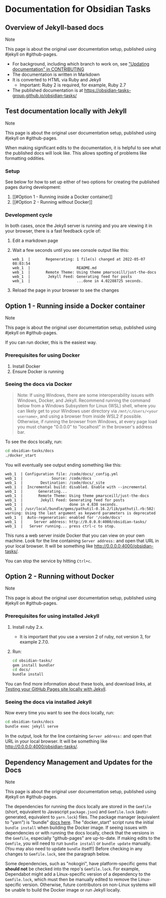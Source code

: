 # Documentation for Obsidian Tasks

## Overview of Jekyll-based docs

> [!Note]
> This page is about the original user documentation setup, published using #jekyll on #github-pages.

- For background, including which branch to work on, see ["Updating documentation" in CONTRIBUTING](../CONTRIBUTING.md#updating-documentation)
- The documentation is written in Markdown
- It is converted to HTML via Ruby and Jekyll
  - Important: Ruby 2 is required, for example, Ruby 2.7
- The published documentation is at <https://obsidian-tasks-group.github.io/obsidian-tasks/>

## Test documentation locally with Jekyll

> [!Note]
> This page is about the original user documentation setup, published using #jekyll on #github-pages.

When making significant edits to the documentation, it is helpful to see what
the published docs will look like. This allows spotting of problems like formatting oddities.

### Setup

See below for how to set up either of two options for creating the published pages during development:

1. [[#Option 1 - Running inside a Docker container]]
2. [[#Option 2 - Running without Docker]]

### Development cycle

In both cases, once the Jekyll server is running and you are viewing it in your browser,
there is a fast feedback cycle of:

1. Edit a markdown page
1. Wait a few seconds until you see console output like this:

    ```text
    web_1  |       Regenerating: 1 file(s) changed at 2022-05-07 08:03:54
    web_1  |                     README.md
    web_1  |       Remote Theme: Using theme pmarsceill/just-the-docs
    web_1  |        Jekyll Feed: Generating feed for posts
    web_1  |                     ...done in 4.02288725 seconds.
    ```

1. Reload the page in your browser to see the changes

## Option 1 - Running inside a Docker container

> [!Note]
> This page is about the original user documentation setup, published using #jekyll on #github-pages.

If you can run docker, this is the easiest way.

### Prerequisites for using Docker

1. Install Docker
2. Ensure Docker is running

### Seeing the docs via Docker

> Note: If using Windows, there are some interoperability issues with Windows, Docker, and Jekyll.
> Recommend running the command below from a Windows Subsystem for Linux (WSL) shell,
> where you can likely get to your Windows user directory via `/mnt/c/Users/<your username>`,
> and using a browser from inside WSL2 if possible. Otherwise, if running the browser from Windows,
> at every page load you must change "0.0.0.0" to "localhost" in the browser's address bar.

To see the docs locally, run:

```bash
cd obsidian-tasks/docs
./docker_start
```

You will eventually see output ending something like this:

```text
web_1  | Configuration file: /code/docs/_config.yml
web_1  |             Source: /code/docs
web_1  |        Destination: /code/docs/_site
web_1  |  Incremental build: disabled. Enable with --incremental
web_1  |       Generating...
web_1  |       Remote Theme: Using theme pmarsceill/just-the-docs
web_1  |        Jekyll Feed: Generating feed for posts
web_1  |                     done in 4.838 seconds.
web_1  | /usr/local/bundle/gems/pathutil-0.16.2/lib/pathutil.rb:502: warning: Using the last argument as keyword parameters is deprecated
web_1  |  Auto-regeneration: enabled for '/code/docs'
web_1  |     Server address: http://0.0.0.0:4000/obsidian-tasks/
web_1  |   Server running... press ctrl-c to stop.
```

This runs a web server inside Docker that you can view on your own machine.
Look for the line containing `Server address:` and open that URL in your local browser.
It will be something like <http://0.0.0.0:4000/obsidian-tasks/>.

You can stop the service by hitting `Ctrl+c`.

## Option 2 - Running without Docker

> [!Note]
> This page is about the original user documentation setup, published using #jekyll on #github-pages.

### Prerequisites for using installed Jekyll

1. Install ruby 2.x.
    - It is important that you use a version 2 of ruby, not version 3, for example 2.7.0.
1. Run:

    ```bash
    cd obsidian-tasks/
    gem install bundler
    cd docs/
    bundle install
    ```

You can find more information about these tools, and download links, at
[Testing your GitHub Pages site locally with Jekyll](https://docs.github.com/en/pages/setting-up-a-github-pages-site-with-jekyll/testing-your-github-pages-site-locally-with-jekyll).

### Seeing the docs via installed Jekyll

Now every time you want to see the docs locally, run:

```bash
cd obsidian-tasks/docs
bundle exec jekyll serve
```

In the output, look for the line containing `Server address:` and open that URL in your local browser.
It will be something like <http://0.0.0.0:4000/obsidian-tasks/>.

## Dependency Management and Updates for the Docs

> [!Note]
> This page is about the original user documentation setup, published using #jekyll on #github-pages.

The dependencies for running the docs locally are stored in the `Gemfile` (short, equivalent to Javascript `package.json`) and `Gemfile.lock` (auto-generated, equivalent to `yarn.lock`) files.
The package manager (equivalent to "yarn") is "bundle" [docs here](https://bundler.io/guides/using_bundler_in_applications.html#recommended-workflow). The "docker_start" script runs the initial
`bundle install` when building the Docker image.
If seeing issues with dependencies or with running the docs locally, check that the versions in the `Gemfile`, especially "github-pages" are up-to-date. If making edits to the `Gemfile`, you
will need to run `bundle install` or `bundle update` manually. (You may also need to update `bundle` itself!) Before checking in any changes to `Gemfile.lock`, see the paragraph below.

Some dependencies, such as "nokogiri", have platform-specific gems that **should not** be checked into the repo's `Gemfile.lock`.
For example, Dependabot might add a Linux-specific version of a dependency to the `Gemfile.lock`, which must then be manually edited to remove the Linux-specific version.
Otherwise, future contributors on non-Linux systems will be unable to build the Docker image or run Jekyll locally.
